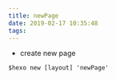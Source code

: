 ```yaml
---
title: newPage
date: 2019-02-17 10:35:48
tags:
---
```

- create new page
```
$hexo new [layout] 'newPage'
```
